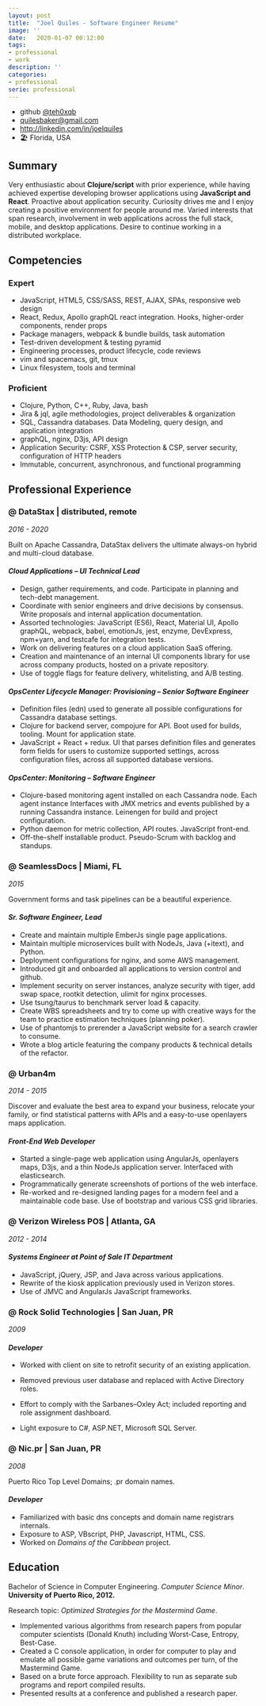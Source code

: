 ```yaml
---
layout: post
title:  "Joel Quiles - Software Engineer Resume"
image: ''
date:   2020-01-07 00:12:00
tags:
- professional 
- work
description: ''
categories:
- professional
serie: professional
---
```


- github [@teh0xqb](https://github.com/teh0xqb)
- <quilesbaker@gmail.com>
- <http://linkedin.com/in/joelquiles>
- 🏖️ Florida, USA

## Summary

Very enthusiastic about **Clojure/script** with prior experience, while having achieved expertise developing browser applications using **JavaScript and React**. Proactive about application security. Curiosity drives me and I enjoy creating a positive environment for people around me. Varied interests that span research, involvement in web applications across the full stack, mobile, and desktop applications. Desire to continue working in a distributed workplace.

## Competencies

### Expert
- JavaScript, HTML5, CSS/SASS, REST, AJAX, SPAs, responsive web design
- React, Redux, Apollo graphQL react integration. Hooks, higher-order components, render props
- Package managers, webpack & bundle builds, task automation
- Test-driven development & testing pyramid
- Engineering processes, product lifecycle, code reviews
- vim and spacemacs, git, tmux
- Linux filesystem, tools and terminal

### Proficient
- Clojure, Python, C++, Ruby, Java, bash
- Jira & jql, agile methodologies, project deliverables & organization
- SQL, Cassandra databases. Data Modeling, query design, and application integration
- graphQL, nginx, D3js, API design
- Application Security: CSRF, XSS Protection & CSP, server security, configuration of HTTP headers
- Immutable, concurrent, asynchronous, and functional programming

## Professional Experience

### @ DataStax | distributed, remote
*2016 - 2020*

Built on Apache Cassandra, DataStax delivers the ultimate always-on hybrid and multi-cloud database.

#### *Cloud Applications – UI Technical Lead*

- Design, gather requirements, and code. Participate in planning and tech-debt management.
- Coordinate with senior engineers and drive decisions by consensus. Write proposals and internal application documentation.
- Assorted technologies: JavaScript (ES6), React, Material UI, Apollo graphQL, webpack, babel, emotionJs, jest, enzyme, DevExpress, npm+yarn, and testcafe for integration tests.
- Work on delivering features on a cloud application SaaS offering.
- Creation and maintenance of an internal UI components library for use across company products, hosted on a private repository.
- Use of toggle flags for feature delivery, whitelisting, and A/B testing. 

#### *OpsCenter Lifecycle Manager: Provisioning – Senior Software Engineer*

- Definition files (edn) used to generate all possible configurations for Cassandra database settings.
- Clojure for backend server, compojure for API. Boot used for builds, tooling. Mount for application state. 
- JavaScript + React + redux. UI that parses definition files and generates form fields for users to customize supported settings, across configuration files, across all supported database versions.

#### *OpsCenter: Monitoring – Software Engineer*

- Clojure-based monitoring agent installed on each Cassandra node. Each agent instance Interfaces with JMX metrics and events published by a running Cassandra instance. Leinengen for build and project configuration.
- Python daemon for metric collection, API routes. JavaScript front-end.
- Off-the-shelf installable product. Pseudo-Scrum with backlog and standups.

### @ SeamlessDocs | Miami, FL
*2015*

Government forms and task pipelines can be a beautiful experience.

#### *Sr. Software Engineer, Lead*

- Create and maintain multiple EmberJs single page applications.
- Maintain multiple microservices built with NodeJs, Java (+itext), and Python.
- Deployment configurations for nginx, and some AWS management.
- Introduced git and onboarded all applications to version control and github.
- Implement security on server instances, analyze security with tiger, add swap space, rootkit detection, ulimit for nginx processes.
- Use tsung/taurus to benchmark server load & capacity.
- Create WBS spreadsheets and try to come up with creative ways for the team to practice estimation techniques (planning poker).
- Use of phantomjs to prerender a JavaScript website for a search crawler to consume.
- Wrote a blog article featuring the company products & technical details of the refactor.

### @ Urban4m
*2014 - 2015*

Discover and evaluate the best area to expand your business, relocate your family, or find statistical patterns with APIs and a easy-to-use openlayers maps application. 

#### *Front-End Web Developer*

- Started a single-page web application using AngularJs, openlayers maps, D3js, and a thin NodeJs application server. Interfaced with elasticsearch.
- Programmatically generate screenshots of portions of the web interface.
- Re-worked and re-designed landing pages for a modern feel and a maintainable code base. Use of bootstrap and various CSS grid libraries.

### @ Verizon Wireless POS | Atlanta, GA
*2012 - 2014*

#### *Systems Engineer at Point of Sale IT Department*

- JavaScript, jQuery, JSP, and Java across various applications.
- Rewrite of the kiosk application previously used in Verizon stores.
- Use of JMVC and AngularJs JavaScript frameworks.

### @ Rock Solid Technologies | San Juan, PR
*2009*

#### *Developer*

- Worked with client on site to retrofit security of an existing application.
- Removed previous user database and replaced with Active Directory roles.
- Effort to comply with the Sarbanes–Oxley Act; included reporting and role assignment dashboard.

- Light exposure to C#, ASP.NET, Microsoft SQL Server.

### @ Nic.pr | San Juan, PR
*2008*

Puerto Rico Top Level Domains; .pr domain names.

#### *Developer*

- Familiarized with basic dns concepts and domain name registrars internals.
- Exposure to ASP, VBscript, PHP, Javascript, HTML, CSS.
- Worked on _Domains of the Caribbean_ project.

## Education

Bachelor of Science in Computer Engineering.
*Computer Science Minor*.
**University of Puerto Rico, 2012.**

Research topic: *Optimized Strategies for the Mastermind Game*.
- Implemented various algorithms from research papers from popular computer scientists (Donald Knuth) including Worst-Case, Entropy, Best-Case.
- Created a C console application, in order for computer to play and emulate all possible game variations and outcomes per turn, of the Mastermind Game.
- Based on a brute force approach. Flexibility to run as separate sub programs and report compiled results. 
- Presented results at a conference and published a research paper.

